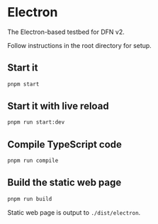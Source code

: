 # Electron

The Electron-based testbed for DFN v2.

Follow instructions in the root directory for setup.

## Start it

```bash
pnpm start
```

## Start it with live reload

```bash
pnpm run start:dev
```

## Compile TypeScript code

```bash
pnpm run compile
```

## Build the static web page

```bash
pnpm run build
```

Static web page is output to `./dist/electron`.